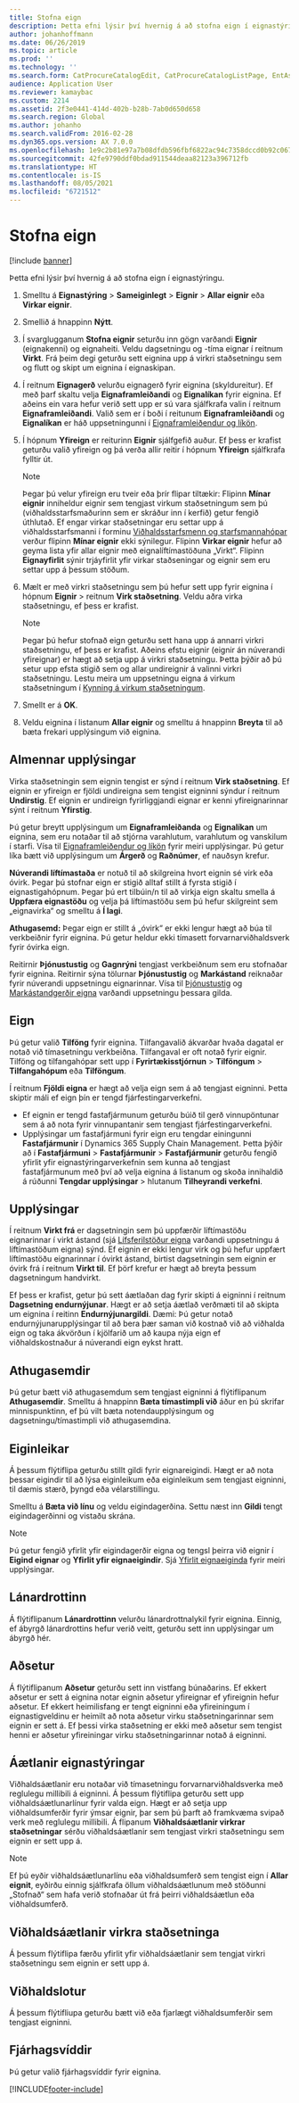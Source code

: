 ```yaml
---
title: Stofna eign
description: Þetta efni lýsir því hvernig á að stofna eign í eignastýringu.
author: johanhoffmann
ms.date: 06/26/2019
ms.topic: article
ms.prod: ''
ms.technology: ''
ms.search.form: CatProcureCatalogEdit, CatProcureCatalogListPage, EntAssetObjectTableCopyStructure, EntAssetObjectTableCreate
audience: Application User
ms.reviewer: kamaybac
ms.custom: 2214
ms.assetid: 2f3e0441-414d-402b-b28b-7ab0d650d658
ms.search.region: Global
ms.author: johanho
ms.search.validFrom: 2016-02-28
ms.dyn365.ops.version: AX 7.0.0
ms.openlocfilehash: 1e9c2b81e97a7b08dfdb596fbf6822ac94c7358dccd0b92c0677467dbc0c2e26
ms.sourcegitcommit: 42fe9790ddf0bdad911544deaa82123a396712fb
ms.translationtype: HT
ms.contentlocale: is-IS
ms.lasthandoff: 08/05/2021
ms.locfileid: "6721512"
---
```

# <a name="create-an-asset"></a>Stofna eign

[!include [banner](../../includes/banner.md)]

 

Þetta efni lýsir því hvernig á að stofna eign í eignastýringu.

1. Smelltu á **Eignastýring** > **Sameiginlegt** > **Eignir** > **Allar eignir** eða **Virkar eignir**.
2. Smellið á hnappinn **Nýtt**.
3. Í svarglugganum **Stofna eignir** seturðu inn gögn varðandi **Eignir** (eignakenni) og eignaheiti. Veldu dagsetningu og -tíma eignar í reitnum **Virkt**. Frá þeim degi geturðu sett eignina upp á virkri staðsetningu sem og flutt og skipt um eignina í eignaskipan.
4. Í reitnum **Eignagerð** velurðu eignagerð fyrir eignina (skyldureitur). Ef með þarf skaltu velja **Eignaframleiðandi** og **Eignalíkan** fyrir eignina. Ef aðeins ein vara hefur verið sett upp er sú vara sjálfkrafa valin í reitnum **Eignaframleiðandi**. Valið sem er í boði í reitunum **Eignaframleiðandi** og **Eignalíkan** er háð uppsetningunni í [Eignaframleiðendur og líkön](../setup-for-objects/product-and-model.md).
5. Í hópnum **Yfireign** er reiturinn **Eignir** sjálfgefið auður. Ef þess er krafist geturðu valið yfireign og þá verða allir reitir í hópnum **Yfireign** sjálfkrafa fylltir út.
    >[!NOTE]  
    >Þegar þú velur yfireign eru tveir eða þrír flipar tiltækir: Flipinn **Mínar eignir** inniheldur eignir sem tengjast virkum staðsetningum sem þú (viðhaldsstarfsmaðurinn sem er skráður inn í kerfið) getur fengið úthlutað. Ef engar virkar staðsetningar eru settar upp á viðhaldsstarfsmanni í forminu [Viðhaldsstarfsmenn og starfsmannahópar](../setup-for-objects/workers-and-worker-groups.md) verður flipinn **Mínar eignir** ekki sýnilegur. Flipinn **Virkar eignir** hefur að geyma lista yfir allar eignir með eignalíftímastöðuna „Virkt“. Flipinn **Eignayfirlit** sýnir trjáyfirlit yfir virkar staðseningar og eignir sem eru settar upp á þessum stöðum.

6. Mælt er með virkri staðsetningu sem þú hefur sett upp fyrir eignina í hópnum **Eignir** > reitnum **Virk staðsetning**. Veldu aðra virka staðsetningu, ef þess er krafist.

    >[!NOTE]
    >Þegar þú hefur stofnað eign geturðu sett hana upp á annarri virkri staðsetningu, ef þess er krafist. Aðeins efstu eignir (eignir án núverandi yfireignar) er hægt að setja upp á virkri staðsetningu. Þetta þýðir að þú setur upp efsta stigið sem og allar undireignir á valinni virkri staðsetningu. Lestu meira um uppsetningu eigna á virkum staðsetningum í [Kynning á virkum staðsetningum](../functional-locations/introduction-to-functional-locations.md).

7. Smellt er á **OK**.
8. Veldu eignina í listanum **Allar eignir** og smelltu á hnappinn **Breyta** til að bæta frekari upplýsingum við eignina.

## <a name="general-information"></a>Almennar upplýsingar

Virka staðsetningin sem eignin tengist er sýnd í reitnum **Virk staðsetning**. Ef eignin er yfireign er fjöldi undireigna sem tengist eigninni sýndur í reitnum **Undirstig**. Ef eignin er undireign fyrirliggjandi eignar er kenni yfireignarinnar sýnt í reitnum **Yfirstig**.

Þú getur breytt upplýsingum um **Eignaframleiðanda** og **Eignalíkan** um eignina, sem eru notaðar til að stjórna varahlutum, varahlutum og vanskilum í starfi. Vísa til [Eignaframleiðendur og líkön](../setup-for-objects/product-and-model.md) fyrir meiri upplýsingar. Þú getur líka bætt við upplýsingum um **Árgerð** og **Raðnúmer**, ef nauðsyn krefur.

**Núverandi líftímastaða** er notuð til að skilgreina hvort eignin sé virk eða óvirk. Þegar þú stofnar eign er stigið alltaf stillt á fyrsta stigið í eignastigahópnum. Þegar þú ert tilbúin/n til að virkja eign skaltu smella á **Uppfæra eignastöðu** og velja þá líftímastöðu sem þú hefur skilgreint sem „eignavirka“ og smelltu á **Í lagi**.

**Athugasemd:** Þegar eign er stillt á „óvirk“ er ekki lengur hægt að búa til verkbeiðnir fyrir eignina. Þú getur heldur ekki tímasett forvarnarviðhaldsverk fyrir óvirka eign.

Reitirnir **Þjónustustig** og **Gagnrýni** tengjast verkbeiðnum sem eru stofnaðar fyrir eignina. Reitirnir sýna tölurnar **Þjónustustig** og **Markástand** reiknaðar fyrir núverandi uppsetningu eignarinnar. Vísa til [Þjónustustig](../setup-for-objects/object-priorities.md) og [Markástandgerðir eigna](../setup-for-objects/object-criticalities.md) varðandi uppsetningu þessara gilda.

## <a name="asset"></a>Eign

Þú getur valið **Tilföng** fyrir eignina. Tilfangavalið ákvarðar hvaða dagatal er notað við tímasetningu verkbeiðna. Tilfangaval er oft notað fyrir eignir. Tilföng og tilfangahópar sett upp í **Fyrirtækisstjórnun** > **Tilföngum** > **Tilfangahópum** eða **Tilföngum**.

Í reitnum **Fjöldi eigna** er hægt að velja eign sem á að tengjast eigninni. Þetta skiptir máli ef eign þín er tengd fjárfestingarverkefni.

- Ef eignin er tengd fastafjármunum geturðu búið til gerð vinnupöntunar sem á að nota fyrir vinnupantanir sem tengjast fjárfestingarverkefni. 
- Upplýsingar um fastafjármuni fyrir eign eru tengdar einingunni **Fastafjármunir** í Dynamics 365 Supply Chain Management. Þetta þýðir að í **Fastafjármuni** > **Fastafjármunir** > **Fastafjármunir** geturðu fengið yfirlit yfir eignastýringarverkefnin sem kunna að tengjast fastafjármunum með því að velja eignina á listanum og skoða innihaldið á rúðunni **Tengdar upplýsingar** > hlutanum **Tilheyrandi verkefni**.


## <a name="details"></a>Upplýsingar

Í reitnum **Virkt frá** er dagsetningin sem þú uppfærðir líftímastöðu eignarinnar í virkt ástand (sjá [Lífsferilstöður eigna](../setup-for-objects/object-stages.md) varðandi uppsetningu á líftímastöðum eigna) sýnd. Ef eignin er ekki lengur virk og þú hefur uppfært líftímastöðu eignarinnar í óvirkt ástand, birtist dagsetningin sem eignin er óvirk frá í reitnum **Virkt til**. Ef þörf krefur er hægt að breyta þessum dagsetningum handvirkt.

Ef þess er krafist, getur þú sett áætlaðan dag fyrir skipti á eigninni í reitnum **Dagsetning endurnýjunar**. Hægt er að setja áætlað verðmæti til að skipta um eignina í reitinn **Endurnýjunargildi**. Dæmi: Þú getur notað endurnýjunarupplýsingar til að bera þær saman við kostnað við að viðhalda eign og taka ákvörðun í kjölfarið um að kaupa nýja eign ef viðhaldskostnaður á núverandi eign eykst hratt.

## <a name="notes"></a>Athugasemdir

Þú getur bætt við athugasemdum sem tengjast eigninni á flýtiflipanum **Athugasemdir**. Smelltu á hnappinn **Bæta tímastimpli við** áður en þú skrifar minnispunktinn, ef þú vilt bæta notendaupplýsingum og dagsetningu/tímastimpli við athugasemdina.

## <a name="attributes"></a>Eiginleikar

Á þessum flýtiflipa geturðu stillt gildi fyrir eignareigindi. Hægt er að nota þessar eigindir til að lýsa eiginleikum eða eiginleikum sem tengjast eigninni, til dæmis stærð, þyngd eða vélarstillingu.

Smelltu á **Bæta við línu** og veldu eigindagerðina. Settu næst inn **Gildi** tengt eigindagerðinni og vistaðu skrána.

>[!NOTE] 
>Þú getur fengið yfirlit yfir eigindagerðir eigna og tengsl þeirra við eignir í **Eigind eignar** og **Yfirlit yfir eignaeigindir**. Sjá [Yfirlit eignaeiginda](../objects/object-specification-overview.md) fyrir meiri upplýsingar.

## <a name="vendor"></a>Lánardrottinn

Á flýtiflipanum **Lánardrottinn** velurðu lánardrottnalykil fyrir eignina. Einnig, ef ábyrgð lánardrottins hefur verið veitt, geturðu sett inn upplýsingar um ábyrgð hér.

## <a name="address"></a>Aðsetur

Á flýtiflipanum **Aðsetur** geturðu sett inn vistfang búnaðarins. Ef ekkert aðsetur er sett á eignina notar eignin aðsetur yfireignar ef yfireignin hefur aðsetur. Ef ekkert heimilisfang er tengt eigninni eða yfireiningum í eignastigveldinu er heimilt að nota aðsetur virku staðsetningarinnar sem eignin er sett á. Ef þessi virka staðsetning er ekki með aðsetur sem tengist henni er aðsetur yfireiningar virku staðsetningarinnar notað á eigninni.

## <a name="asset-management-plans"></a>Áætlanir eignastýringar

Viðhaldsáætlanir eru notaðar við tímasetningu forvarnarviðhaldsverka með reglulegu millibili á eigninni. Á þessum flýtiflipa geturðu sett upp viðhaldsáætlunarlínur fyrir valda eign. Hægt er að setja upp viðhaldsumferðir fyrir ýmsar eignir, þar sem þú þarft að framkvæma svipað verk með reglulegu millibili. Á flipanum **Viðhaldsáætlanir virkrar staðsetningar** sérðu viðhaldsáætlanir sem tengjast virkri staðsetningu sem eignin er sett upp á.

>[!NOTE]
>Ef þú eyðir viðhaldsáætlunarlínu eða viðhaldsumferð sem tengist eign í **Allar eignit**, eyðirðu einnig sjálfkrafa öllum viðhaldsáætlunum með stöðunni „Stofnað“ sem hafa verið stofnaðar út frá þeirri viðhaldsáætlun eða viðhaldsumferð.

## <a name="functional-location-maintenance-plans"></a>Viðhaldsáætlanir virkra staðsetninga

Á þessum flýtiflipa færðu yfirlit yfir viðhaldsáætlanir sem tengjat virkri staðsetningu sem eignin er sett upp á.

## <a name="maintenance-rounds"></a>Viðhaldslotur

Á þessum flýtifliupa geturðu bætt við eða fjarlægt viðhaldsumferðir sem tengjast eigninni.

## <a name="financial-dimensions"></a>Fjárhagsvíddir

Þú getur valið fjárhagsvíddir fyrir eignina.


[!INCLUDE[footer-include](../../../includes/footer-banner.md)]